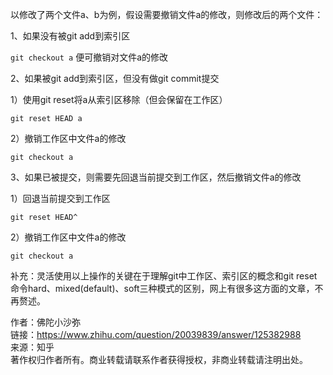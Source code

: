 以修改了两个文件a、b为例，假设需要撤销文件a的修改，则修改后的两个文件：

1、如果没有被git add到索引区

`git checkout a` 便可撤销对文件a的修改

2、如果被git add到索引区，但没有做git commit提交

1）使用git reset将a从索引区移除（但会保留在工作区）

`git reset HEAD a`

2）撤销工作区中文件a的修改

`git checkout a`

3、如果已被提交，则需要先回退当前提交到工作区，然后撤销文件a的修改

1）回退当前提交到工作区

`git reset HEAD^`

2）撤销工作区中文件a的修改

`git checkout a`

补充：灵活使用以上操作的关键在于理解git中工作区、索引区的概念和git reset命令hard、mixed(default)、soft三种模式的区别，网上有很多这方面的文章，不再赘述。
  
作者：佛陀小沙弥  
链接：https://www.zhihu.com/question/20039839/answer/125382988  
来源：知乎  
著作权归作者所有。商业转载请联系作者获得授权，非商业转载请注明出处。